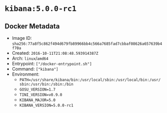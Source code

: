 # `kibana:5.0.0-rc1`

## Docker Metadata

- Image ID: `sha256:77a8f5c862f494d679fb89966bb4c566a7685fad7cbbaf08626a657639b4f70a`
- Created: `2016-10-11T21:08:48.593914387Z`
- Arch: `linux`/`amd64`
- Entrypoint: `["/docker-entrypoint.sh"]`
- Command: `["kibana"]`
- Environment:
  - `PATH=/usr/share/kibana/bin:/usr/local/sbin:/usr/local/bin:/usr/sbin:/usr/bin:/sbin:/bin`
  - `GOSU_VERSION=1.7`
  - `TINI_VERSION=v0.9.0`
  - `KIBANA_MAJOR=5.0`
  - `KIBANA_VERSION=5.0.0-rc1`
